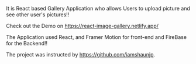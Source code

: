 It is React based Gallery Application who allows Users to upload picture and see other user's pictures!!

Check out the Demo on https://react-image-gallery.netlify.app/

The Application used React, and Framer Motion for front-end and FireBase for the Backend!!

The project was instructed by https://github.com/iamshaunjp.

